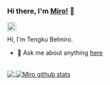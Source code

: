 ### Hi there, I'm [Miro!](http://miroprofile.000webhostapp.com/) 👋

<a href="https://discord.gg/bhPzjwR">
  <img align="left" alt="Clown Discord" width="21px" src="https://cdn4.iconfinder.com/data/icons/logos-and-brands/512/91_Discord_logo_logos-512.png" />
</a>

<br />

Hi, I'm Tengku Belmiro.

- 💬 Ask me about anything [here](https://github.com/castariva18/castariva18/issues)

<br />

<a href="https://github.com/castariva18/castariva18">
  <img align="center" src="https://github-readme-stats.vercel.app/api/top-langs/?username=castariva18&theme=cobalt&hide_langs_below=1" />
</a>
<a href="https://github.com/castariva18/github-readme-stats">
  <img align="center" src="https://github-readme-stats.vercel.app/api?username=castariva18&show_icons=true&theme=radical&line_height=27" alt="Miro github stats" />
</a> 
